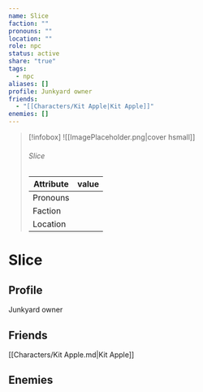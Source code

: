 ```yaml
---
name: Slice
faction: ""
pronouns: ""
location: ""
role: npc
status: active
share: "true"
tags:
  - npc
aliases: []
profile: Junkyard owner
friends:
  - "[[Characters/Kit Apple|Kit Apple]]"
enemies: []
---
```



> [!infobox]
> ![[ImagePlaceholder.png|cover hsmall]]
> ###### Slice
> Attribute |  value |
> ---|---|
> Pronouns | 
> Faction | 
> Location |  |


# Slice
## Profile
Junkyard owner

## Friends
[[Characters/Kit Apple.md|Kit Apple]]

## Enemies


